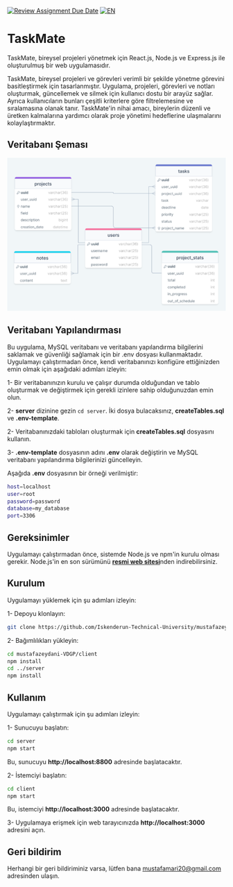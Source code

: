 [![Review Assignment Due Date](https://classroom.github.com/assets/deadline-readme-button-24ddc0f5d75046c5622901739e7c5dd533143b0c8e959d652212380cedb1ea36.svg)](https://classroom.github.com/a/uelKf0-p)
[![EN](https://img.shields.io/badge/lang-EN-orange.svg)](https://github.com/Iskenderun-Technical-University/mustafazeydani-VDGP/blob/main/README-EN.md)
# TaskMate
TaskMate, bireysel projeleri yönetmek için React.js, Node.js ve Express.js ile oluşturulmuş bir web uygulamasıdır.

TaskMate, bireysel projeleri ve görevleri verimli bir şekilde yönetme görevini basitleştirmek için tasarlanmıştır. Uygulama, projeleri, görevleri ve notları oluşturmak, güncellemek ve silmek için kullanıcı dostu bir arayüz sağlar. Ayrıca kullanıcıların bunları çeşitli kriterlere göre filtrelemesine ve sıralamasına olanak tanır. TaskMate'in nihai amacı, bireylerin düzenli ve üretken kalmalarına yardımcı olarak proje yönetimi hedeflerine ulaşmalarını kolaylaştırmaktır.

## Veritabanı Şeması
![scheme](./assets/diagrams/scheme.png)

## Veritabanı Yapılandırması
Bu uygulama, MySQL veritabanı ve veritabanı yapılandırma bilgilerini saklamak ve güvenliği sağlamak için bir .env dosyası kullanmaktadır. Uygulamayı çalıştırmadan önce, kendi veritabanınızı konfigüre ettiğinizden emin olmak için aşağıdaki adımları izleyin:

1- Bir veritabanınızın kurulu ve çalışır durumda olduğundan ve tablo oluşturmak ve değiştirmek için gerekli izinlere sahip olduğunuzdan emin olun.

2- **server** dizinine gezin `cd server`. İki dosya bulacaksınız, **createTables.sql** ve **.env-template**. 

2- Veritabanınızdaki tabloları oluşturmak için **createTables.sql** dosyasını kullanın.

3- **.env-template** dosyasının adını **.env** olarak değiştirin ve MySQL veritabanı yapılandırma bilgilerinizi güncelleyin.

Aşağıda **.env** dosyasının bir örneği verilmiştir:

```bash
host=localhost
user=root
password=password
database=my_database
port=3306
```

## Gereksinimler
Uygulamayı çalıştırmadan önce, sistemde Node.js ve npm'in kurulu olması gerekir. Node.js'in en son sürümünü [**resmi web sitesi**](https://nodejs.org/)nden indirebilirsiniz.

## Kurulum
Uygulamayı yüklemek için şu adımları izleyin:

1- Depoyu klonlayın: 

```bash
git clone https://github.com/Iskenderun-Technical-University/mustafazeydani-VDGP.git
```

2- Bağımlılıkları yükleyin:

```bash
cd mustafazeydani-VDGP/client
npm install
cd ../server
npm install
```

## Kullanım
Uygulamayı çalıştırmak için şu adımları izleyin:

1- Sunucuyu başlatın:

```bash
cd server
npm start
```

Bu, sunucuyu **http[]()://localhost:8800** adresinde başlatacaktır.

2- İstemciyi başlatın:

```bash
cd client
npm start
```

Bu, istemciyi **http[]()://localhost:3000** adresinde başlatacaktır.

3- Uygulamaya erişmek için web tarayıcınızda **http[]()://localhost:3000** adresini açın.

## Geri bildirim

Herhangi bir geri bildiriminiz varsa, lütfen bana mustafamari20@gmail.com adresinden ulaşın.